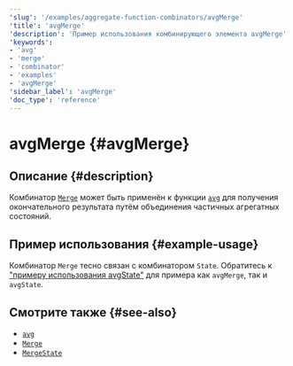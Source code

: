 ```yaml
---
'slug': '/examples/aggregate-function-combinators/avgMerge'
'title': 'avgMerge'
'description': 'Пример использования комбинирующего элемента avgMerge'
'keywords':
- 'avg'
- 'merge'
- 'combinator'
- 'examples'
- 'avgMerge'
'sidebar_label': 'avgMerge'
'doc_type': 'reference'
---
```



# avgMerge {#avgMerge}

## Описание {#description}

Комбинатор [`Merge`](/sql-reference/aggregate-functions/combinators#-state) может быть применён к функции [`avg`](/sql-reference/aggregate-functions/reference/avg) для получения окончательного результата путём объединения частичных агрегатных состояний.

## Пример использования {#example-usage}

Комбинатор `Merge` тесно связан с комбинатором `State`. Обратитесь к 
["примеру использования avgState"](/examples/aggregate-function-combinators/avgState/#example-usage)
для примера как `avgMerge`, так и `avgState`.

## Смотрите также {#see-also}
- [`avg`](/sql-reference/aggregate-functions/reference/avg)
- [`Merge`](/sql-reference/aggregate-functions/combinators#-merge)
- [`MergeState`](/sql-reference/aggregate-functions/combinators#-mergestate)
